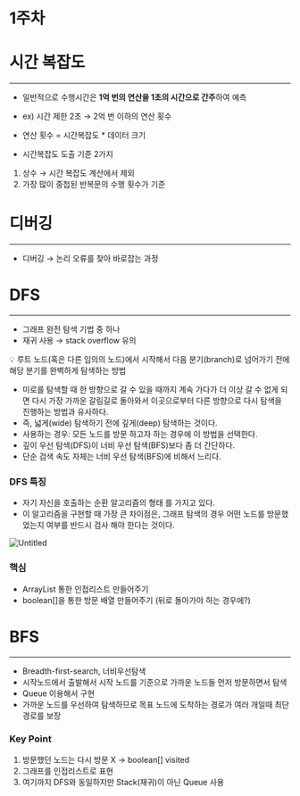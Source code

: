 # 1주차

# 시간 복잡도

---

- 일반적으로 수행시간은 **1억 번의 연산을 1초의 시간으로 간주**하여 예측

- ex) 시간 제한 2초 → 2억 번 이하의 연산 횟수

- 연산 횟수  = 시간복잡도 * 데이터 크기

- 시간복잡도 도출 기준 2가지
1. 상수 → 시간 복잡도 계산에서 제외
2. 가장 많이 중첩된 반복문의 수행 횟수가 기준

# 디버깅

---

- 디버깅 → 논리 오류를 찾아 바로잡는 과정

# DFS

---

- 그래프 완전 탐색 기법 중 하나
- 재귀 사용 → stack overflow 유의

<aside>
💡 루트 노드(혹은 다른 임의의 노드)에서 시작해서 다음 분기(branch)로 넘어가기 전에 해당 분기를 완벽하게 탐색하는 방법

</aside>

- 미로를 탐색할 때 한 방향으로 갈 수 있을 때까지 계속 가다가 더 이상 갈 수 없게 되면 다시 가장 가까운 갈림길로 돌아와서 이곳으로부터 다른 방향으로 다시 탐색을 진행하는 방법과 유사하다.
- 즉, 넓게(wide) 탐색하기 전에 깊게(deep) 탐색하는 것이다.
- 사용하는 경우: 모든 노드를 방문 하고자 하는 경우에 이 방법을 선택한다.
- 깊이 우선 탐색(DFS)이 너비 우선 탐색(BFS)보다 좀 더 간단하다.
- 단순 검색 속도 자체는 너비 우선 탐색(BFS)에 비해서 느리다.

### DFS 특징

- 자기 자신을 호출하는 순환 알고리즘의 형태 를 가지고 있다.
- 이 알고리즘을 구현할 때 가장 큰 차이점은, 그래프 탐색의 경우 어떤 노드를 방문했었는지 여부를 반드시 검사 해야 한다는 것이다.

![Untitled](https://user-images.githubusercontent.com/62997391/177922065-d7953c9b-dcd1-4e73-9d3f-f439033cd130.png)

### 핵심

- ArrayList 통한 인접리스트 만들어주기
- boolean[]을 통한 방문 배열 만들어주기 (뒤로 돌아가야 하는 경우에?)

# BFS

---

- Breadth-first-search, 너비우선탐색
- 시작노드에서 출발해서 시작 노드를 기준으로 가까운 노드들 먼저 방문하면서 탐색
- Queue 이용해서 구현
- 가까운 노드를 우선하여 탐색하므로 목표 노드에 도착하는 경로가 여러 개일때 최단 경로를 보장

### Key Point

1. 방문했던 노드는 다시 방문 X →  boolean[] visited
2. 그래프를 인접리스트로 표현
3. 여기까지 DFS와 동일하지만 Stack(재귀)이 아닌 Queue 사용
